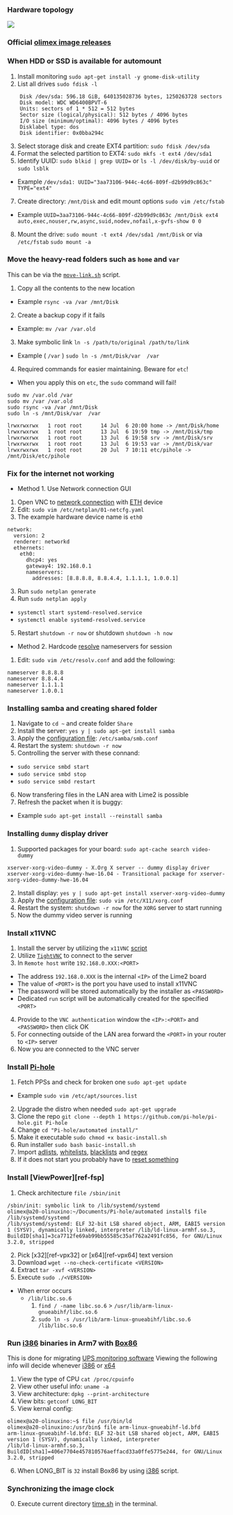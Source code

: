 ### Hardware topology
![][ref-hw]

### Official [olimex image releases][ref-oimg]

### When HDD or SSD is available for automount
1. Install monitoring `sudo apt-get install -y gnome-disk-utility`
2. List all drives `sudo fdisk -l`
```
    Disk /dev/sda: 596.18 GiB, 640135028736 bytes, 1250263728 sectors
    Disk model: WDC WD6400BPVT-6
    Units: sectors of 1 * 512 = 512 bytes
    Sector size (logical/physical): 512 bytes / 4096 bytes
    I/O size (minimum/optimal): 4096 bytes / 4096 bytes
    Disklabel type: dos
    Disk identifier: 0x0bba294c
```
3. Select storage disk and create EXT4 partition: `sudo fdisk /dev/sda`
4. Format the selected partition to EXT4: `sudo mkfs -t ext4 /dev/sda1`
5. Identify UUID: `sudo blkid | grep UUID=` or `ls -l /dev/disk/by-uuid` or `sudo lsblk`
  * Example `/dev/sda1: UUID="3aa73106-944c-4c66-809f-d2b99d9c863c" TYPE="ext4"`
7. Create directory: `/mnt/Disk` and edit mount options `sudo vim /etc/fstab`
  * Example `UUID=3aa73106-944c-4c66-809f-d2b99d9c863c /mnt/Disk ext4 auto,exec,nouser,rw,async,suid,nodev,nofail,x-gvfs-show 0 0`
8. Mount the drive: `sudo mount -t ext4 /dev/sda1 /mnt/Disk` or via `/etc/fstab` `sudo mount -a`

### Move the heavy-read folders such as `home` and `var`
This can be via the [`move-link.sh`][ref-mvsh] script.
1. Copy all the contents to the new location
  * Example `rsync -va /var /mnt/Disk`
2. Create a backup copy if it fails
  * Example: `mv /var /var.old`
3. Make symbolic link `ln -s /path/to/original /path/to/link`
  * Example ( `/var` ) `sudo ln -s /mnt/Disk/var  /var`
4. Required commands for easier maintaining. Beware for `etc`!
  * When you apply this on `etc`, the `sudo` command will fail!
```
sudo mv /var.old /var
sudo mv /var /var.old
sudo rsync -va /var /mnt/Disk
sudo ln -s /mnt/Disk/var  /var

lrwxrwxrwx   1 root root      14 Jul  6 20:00 home -> /mnt/Disk/home
lrwxrwxrwx   1 root root      13 Jul  6 19:59 tmp -> /mnt/Disk/tmp
lrwxrwxrwx   1 root root      13 Jul  6 19:58 srv -> /mnt/Disk/srv
lrwxrwxrwx   1 root root      13 Jul  6 19:53 var -> /mnt/Disk/var
lrwxrwxrwx   1 root root      20 Jul  7 10:11 etc/pihole -> /mnt/Disk/etc/pihole
```

### Fix for the internet not working
* Method 1. Use Network connection GUI
1. Open VNC to [network connection][ref-ip4] with [ETH][ref-eth] device
2. Edit: `sudo vim /etc/netplan/01-netcfg.yaml`
3. The example hardware device name is `eth0`
```
network:
  version: 2
  renderer: networkd
  ethernets:
    eth0:
      dhcp4: yes
      gateway4: 192.168.0.1
      nameservers:
        addresses: [8.8.8.8, 8.8.4.4, 1.1.1.1, 1.0.0.1]
```
3. Run `sudo netplan generate`
4. Run `sudo netplan apply`
  * `systemctl start systemd-resolved.service`
  * `systemctl enable systemd-resolved.service`
5. Restart `shutdown -r now` or shutdown `shutdown -h now`
* Method 2. Hardcode [resolve][ref-resolve] nameservers for session
1. Edit: `sudo vim /etc/resolv.conf` and add the following:
```
nameserver 8.8.8.8
nameserver 8.8.4.4
nameserver 1.1.1.1
nameserver 1.0.0.1
```

### Installing samba and creating shared folder
1. Navigate to `cd ~` and create folder `Share`
2. Install the server: `yes y | sudo apt-get install samba`
3. Apply the [configuration file][ref-smb-conf]: `/etc/samba/smb.conf`
4. Restart the system: `shutdown -r now`
5. Controlling the server with these connand:
  * `sudo service smbd start`
  * `sudo service smbd stop`
  * `sudo service smbd restart`
6. Now transfering files in the LAN area with Lime2 is possible
7. Refresh the packet when it is buggy:
  * Example `sudo apt-get install --reinstall samba`

### Installing `dummy` display driver
1. Supported packages for your board: `sudo apt-cache search video-dummy`
```
xserver-xorg-video-dummy - X.Org X server -- dummy display driver
xserver-xorg-video-dummy-hwe-16.04 - Transitional package for xserver-xorg-video-dummy-hwe-16.04
```
2. Install display: `yes y | sudo apt-get install xserver-xorg-video-dummy`
3. Apply the [configuration file][ref-xorg-conf]: `sudo vim /etc/X11/xorg.conf`
4. Restart the system: `shutdown -r now` for the `XORG` server to start running
5. Now the dummy video server is running

### Install x11VNC
1. Install the server by utilizing the `x11VNC` [script][ref-x11-vnc]
2. Utilize [`TightVNC`][ref-tight-vnc] to connect to the server
3. In `Remote host` write `192.168.0.XXX:<PORT>`
  * The address `192.168.0.XXX` is the internal `<IP>` of the Lime2 board
  * The value of `<PORT>` is the port you have used to install x11VNC
  * The password will be stored automatically by the installer as `<PASSWORD>`
  * Dedicated `run` script will be automatically created for the specified `<PORT>`
4. Provide to the `VNC authentication` window the `<IP>:<PORT>` and `<PASSWORD>` then click OK
5. For connecting outside of the LAN area forward the `<PORT>` in your router to `<IP>` server
6. Now you are connected to the VNC server

### Install [Pi-hole][ref-pihole]
1. Fetch PPSs and check for broken one `sudo apt-get update`
  * Example `sudo vim /etc/apt/sources.list`
2. Upgrade the distro when needed `sudo apt-get upgrade`
3. Clone the repo `git clone --depth 1 https://github.com/pi-hole/pi-hole.git Pi-hole`
4. Change `cd "Pi-hole/automated install/"`
5. Make it executable `sudo chmod +x basic-install.sh`
6. Run installer `sudo bash basic-install.sh`
7. Import [adlists][ref-adlists], [whitelists][ref-whitelist], [blacklists][ref-blacklist] and [regex][ref-regex]
8. If it does not start you probably have to [reset something][ref-reset]

### Install [ViewPower][ref-fsp]
1. Check architecture `file /sbin/init`
```
/sbin/init: symbolic link to /lib/systemd/systemd
olimex@a20-olinuxino:~/Documents/Pi-hole/automated install$ file  /lib/systemd/systemd
/lib/systemd/systemd: ELF 32-bit LSB shared object, ARM, EABI5 version 1 (SYSV), dynamically linked, interpreter /lib/ld-linux-armhf.so.3, BuildID[sha1]=3ca7712fe69ab99bb55585c35af762a2491fc856, for GNU/Linux 3.2.0, stripped
```
2. Pick [x32][ref-vpx32] or [x64][ref-vpx64] text version
3. Download `wget --no-check-certificate <VERSION>`
4. Extract `tar -xvf <VERSION>`
5. Execute `sudo ./<VERSION>`
  * When error occurs
    * `/lib/libc.so.6`
      1. `find / -name libc.so.6` > `/usr/lib/arm-linux-gnueabihf/libc.so.6`
      2. `sudo ln -s /usr/lib/arm-linux-gnueabihf/libc.so.6 /lib/libc.so.6`

### Run [i386][ref-i386] binaries in Arm7 with [Box86][ref-box86]
This is done for migrating [UPS monitoring software][ref-ups]
Viewing the following info will decide whenever [i386][ref-ups-x32] or [x64][ref-ups-x64]
1. View the type of CPU `cat /proc/cpuinfo`
2. View other useful info: `uname -a`
3. View architecture: `dpkg --print-architecture`
4. View bits: `getconf LONG_BIT`
5. View kernal config:
```
olimex@a20-olinuxino:~$ file /usr/bin/ld
olimex@a20-olinuxino:/usr/bin$ file arm-linux-gnueabihf-ld.bfd
arm-linux-gnueabihf-ld.bfd: ELF 32-bit LSB shared object, ARM, EABI5 version 1 (SYSV), dynamically linked, interpreter
/lib/ld-linux-armhf.so.3, BuildID[sha1]=406e7704e457810576aeffacd33a0ffe5775e244, for GNU/Linux 3.2.0, stripped
```
6. When LONG_BIT is `32` install Box86 by using [i386][ref-box86-install] script.

### Synchronizing the image clock
0. Execute current directory [time.sh][ref-time] in the terminal.

[ref-tight-vnc]: https://www.tightvnc.com/
[ref-x11-vnc]: https://github.com/dvdvideo1234/UbuntuBatches/tree/master/x11VNC
[ref-hw]: https://raw.githubusercontent.com/dvdvideo1234/UbuntuBatches/master/Olimex-A20/Pics/hw.jpg
[ref-smb-conf]: https://raw.githubusercontent.com/dvdvideo1234/UbuntuBatches/master/Olimex-A20/Conf/smb.conf
[ref-xorg-conf]: https://raw.githubusercontent.com/dvdvideo1234/UbuntuBatches/master/Olimex-A20/Conf/xorg.conf
[ref-eth]: https://raw.githubusercontent.com/dvdvideo1234/UbuntuBatches/master/Olimex-A20/Pics/eth.jpg
[ref-ip4]: https://raw.githubusercontent.com/dvdvideo1234/UbuntuBatches/master/Olimex-A20/Pics/ip4.jpg
[ref-time]: https://raw.githubusercontent.com/dvdvideo1234/UbuntuBatches/master/Olimex-A20/Scripts/time.sh
[ref-mvsh]: https://raw.githubusercontent.com/dvdvideo1234/UbuntuBatches/master/Olimex-A20/Scripts/move-link.sh
[ref-pihole]: https://pi-hole.net/
[ref-i386]: https://pimylifeup.com/raspberry-pi-x86/
[ref-ups]: https://energy.fsp-europe.com/software/
[ref-ups-x32]: https://www.power-software-download.com/viewpower/installViewPowerHTML_Linux_text_i386.tar.gz
[ref-ups-x64]: https://www.power-software-download.com/viewpower/installViewPowerHTML_Linux_text_x86_64.tar.gz
[ref-box86]: https://github.com/ptitSeb/box86
[ref-box86-install]: https://raw.githubusercontent.com/dvdvideo1234/UbuntuBatches/master/Olimex-A20/Scripts/i386-support.sh
[ref-resolve]: https://man7.org/linux/man-pages/man5/resolv.conf.5.html
[ref-oimg]: http://images.olimex.com/release/
[ref-adlists]: https://github.com/dvdvideo1234/UbuntuBatches/blob/master/Olimex-A20/PI-Hole/adlist
[ref-blacklist]: https://github.com/dvdvideo1234/UbuntuBatches/blob/master/Olimex-A20/PI-Hole/blacklist
[ref-whitelist]: https://github.com/dvdvideo1234/UbuntuBatches/blob/master/Olimex-A20/PI-Hole/whitelist
[ref-regex]: https://github.com/dvdvideo1234/UbuntuBatches/blob/master/Olimex-A20/PI-Hole/regex
[ref-reset]: https://github.com/dvdvideo1234/UbuntuBatches/blob/master/Olimex-A20/PI-Hole/reset.sh
